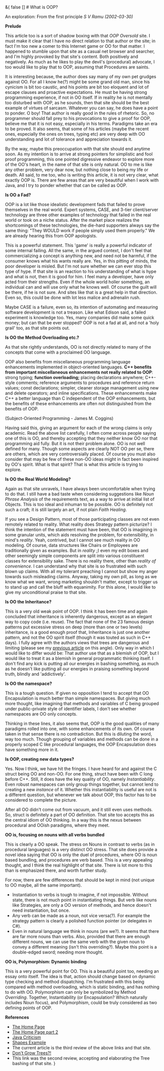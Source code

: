 &{<nil> false <nil> <nil> [] <nil> <nil> <nil> <nil> # What is OOP?

An exploration: From the first principle
*S V Ramu (2002-03-30)*

**Prelude**

This article too is a sort of shadow boxing with that *OOP Oversold* site. I must make it clear that I have no direct relation to that author or the site; in fact I'm too new a comer to this Internet game or OO for that matter. I happened to stumble upon that site as a casual net browser and searcher, and I'm highly provoked by that site's content. Both positively and negatively. As much as he likes to play the devil's (procedural) advocate, I too would like to play that to OOP, assuming that Procedures are saints.

It is interesting because, the author does say many of my own pet grudges against OO. For all I know he(?) might be some grand old man, since his cynicism is bit too caustic, and his points are bit too eloquent and lot of escape clauses and proactive expectations. He must be having strong programming experience, if not in OO itself. If in reality he is not mentally too disturbed with OOP, as he sounds, then that site should be the best example of virtues of sarcasm. Whatever you can say, he does have a point to ponder. O boy! That author is really good in the rules of rhetoric. So, no programmer should fall prey to his provocations to give a proof for OOP, believe me that it is not easy, especially in his terms. Paradigms take an era to be proved. It also seems, that some of his articles (maybe the recent ones, especially the ones on trees, typing etc) are very deep with OO understanding and lot of tolerance and appreciation towards it.

By the way, maybe this preoccupation with that site should end anytime soon. As my intention is to arrive at strong pointers for simplistic and fool proof programming, this one pointed digressive endeavor to explore more of the OO's heart, in the name of that site is only natural. OO to me is like any other problem, very dear now, but nothing close to being my life or death. All said, to me too, who is writing this article, it is not very clear, what exactly OOP is. There are few areas that are very beautiful when I work with Java, and I try to ponder whether that can be called as OOP.

**Is OO a Fad?**

OOP is a lot like those idealistic development fads that failed to prove themselves in the real world. Expert systems, CASE, and 3-tier client/server technology are three other examples of technology that failed in the real world or took on a niche status. After the market place realizes the shortcomings of these technologies, the die-hard supporters always say the same thing: "They WOULD work if people simply used them properly." We are already hearing this from OOP apologists.

This is a powerful statement. This 'game' is really a powerful indicator of some internal failing. All the same, in the argued context, I don't feel that commercializing a concept is anything new, and need not be harmful, if the consumer knows what his wants really are. Yes, in this pitting of minds, the poor developer is misled. But I'm not sure whether we can ever stop this type of hype. If that site is an reaction to his understanding of what is hype and what is not, then it is good for him. I feel many a developer, have only acted from their strengths. Even if the whole world holler something, an individual can and will use only what he knows well. Of course the guilt will be there, if he is not sure. And sites like that is a great help in that direction. Even so, this could be done with lot less malice and adrenalin rush.

Maybe CASE is a failure, even so, its intention of automating and measuring software development is not a treason. Like what Edison said, a failed experiment is knowledge too. Yes, many companies did make some quick money; but can that be ever stopped? OOP is not a fad at all, and not a 'holy grail' too, as that site points out.

**Is OO the Method Overloading etc.?**

As that site rightly understands, OO is not directly related to many of the concepts that come with a proclaimed OO language.

OOP also benefits from miscellaneous programming language enhancements implemented in object-oriented languages. **C++ benefits from important miscellaneous enhancements not really related to OOP**: strong typing; **function overloading;** placing declarations anywhere; C++-style comments; reference arguments to procedures and reference return values; const declarations; simpler, cleaner storage management using new and delete operators; and inline specifications. These enhancements make C++ a better language than C independent of the OOP enhancements, but the benefits of these enhancements are often not distinguished from the benefits of OOP.

(Subject-Oriented Programming - James M. Coggins)

Having said this, giving an argument for each of the wrong claims is only academic. Read the above list carefully, I often come across people saying one of this is OO, and thereby accepting that they neither know OO nor that programming aid fully. But it is not their problem alone. OO is not well defined for many. Though some aspects are clearly NOT OO per se, there are others, which are very controversially placed. Of course you must also consider that may be few of these non-OO ideas might in fact been inspired by OO's spirit. What is that spirit? That is what this article is trying to explore.

**Is OO the Real World Modeling?**

Again as that site unravels, I have always been uncomfortable when trying to do that. I still have a bad taste when considering suggestions like *Noun Phrase Analysis* of the requirements text, as a way to arrive at initial list of Objects. This is too ideal and inhuman to be possible. OO is definitely not such a craft; it is still largely an art, if not plain *Faith Healing*.

If you see a Design Pattern, most of those participating classes are not even remotely related to reality. What reality does Strategy pattern picturize? I think the intention of the statement must have been, that OO is imagining in some granular units, which aids resolving the problem, for extensibility, in mind's *reality*. Yeah, contrived, but I cannot see much reality in OO modeling. Of course, data structures like Chairs or Employees are traditionally given as examples. But in *reality ;)* even my edit boxes and other seemingly simple components are split into various constituent classes for extensibility sake. There is no reality there, other than *reality of convenience*. I can understand why that site is so frustrated with such blown up claims. With all my tolerant preaching I cannot but show my anger towards such misleading claims. Anyway, taking my own pill, as long as we know what we want, wrong marketing shouldn't matter, except to trigger us to stand up and call the bluff with equanimity. For this alone, I would like to give my unconditional praise to that site.

**Is OO the Inheritance?**

This is a very old weak point of OOP. I think it has been time and again concluded that inheritance is inherently dangerous, except as an elegant way to copy code (i.e. reuse). The fact that none of the 23 famous design patterns put excessive stress on deep (more than one or two levels) inheritance, is a good enough proof that, Inheritance is just one another pattern, and not the OO spirit itself (though it was touted as such in C++ days). I fully agree with the authors views that trees are dangerous and limiting (please see my [previous article](http://tattvum.com/Articles/2002/2002-03/2002-03-31/Ramu-SE-20020330-WhatIsOOP.html#TREESBAD) on this angle). Only way in which I would like to differ would be: That author use that as a blemish of OOP, but I would like to treat it as a blemish in general programmatic thinking itself. I don't find any kick is putting all our energies in bashing something, as much as he doesn't like putting all our energies in praising something beyond truth, blindly and 'addictively'.

**Is OO the namespace?**

This is a tough question. If given no opposition I tend to accept that OO Encapsulation is much better than simple namespaces. But giving much more thought, like imagining that methods and variables of C being grouped under public-private style of identifier labels, I don't see whether namespaces are OO only concepts.

Thinking in these lines, it also seems that, OOP is the good qualities of many paradigms rolled into one, with some enhancements of its own. Of course taken in that sense there is no contradiction. But this is diluting the word, way too much. Though grouping of variables and methods can be done in a properly scoped C like procedural languages, the OOP Encapsulation does have something more in it.

**Is OOP, creating new data types?**

Yes. Now I think, we have hit the fringes. I have heard for and against the C struct being OO and non-OO. For one thing, struct have been with C long before C++. Still, it does have the key quality of OO, namely *Instantiability*. Even robust namespaces can only group things together, but cannot lend to creating a new *instance* of it. Whether this instantiability is useful are not is a different question, but whenever we talk about OOP, this factor has to be considered to complete the picture.

After all OO didn't come out from vacuum, and it still even uses methods. So, struct is definitely a part of OO definition. That site too accepts this as the central idiom of OO thinking. In a way this is the nexus between procedural and OOish paradigms, where they meet.

**OO is, focusing on nouns with all verbs bundled**

This is clearly a OO speak. The stress on Nouns in contrast to verbs (as in procedural languages) is a very distinct OO stress. That site does provide a novel idea saying that OO is only the duel of procedures, where OO is noun based bundling, and procedures are verb based. This is a very appealing thought, and I think the real highlight of that site. There is lot more to this than is emphasized there, and worth further study.

For now, there are few differences that should be kept in mind (not unique to OO maybe, all the same important).

*   Instantiation to verbs is tough to imagine, if not impossible. Without state, there is not much point in instantiating things. But verb like nouns like Strategies, are only a OO version of methods, and hence doesn't need instantiation, but once.
*   Any verb can be made as a noun, not vice versa(?). For example the strategy pattern is clearly a polished function pointer (or delegates in C#).
*   Even in natural language we think in nouns (are we?). It seems that there are far more nouns than verbs. Also, provided that there are enough different nouns, we can use the same verb with the given noun to convey a different meaning (isn't this overriding?). Maybe this point is a double-edged sword; needing more thought.

**OO is, Polymorphism: Dynamic binding**

This is a very powerful point for OO. This is a beautiful point too, needing an essay onto itself. The idea is that, action should change based on dynamic type checking and method dispatching. I'm frustrated with this being compared with method overloading, which is static binding, and has nothing to do with OO. Polymorphism can only be symbolized by Method *Overriding*. Together, Instantiability (or Encapsulation? Which naturally includes Noun focus), and Polymorphism, could be truly considered as two defining points of OOP.

**References**

*   [The Home Page](http://www.geocities.com/tablizer/oopbad.htm)
*   [The Home Page part 2](http://www.geocities.com/tablizer/miscoop.htm)
*   [Java Criticism](http://www.geocities.com/tablizer/javacrit.htm)
*   [Shapes Example](http://www.geocities.com/tablizer/shapes.htm)
*   The current article is the third review of the above links and that site.
*   [Don't Grow Trees?!](http://www.tattvum.com/Articles/2002/2002-03/2002-03-31/Ramu-SE-20020325-DontGrowTrees.html)
*   This link was the second review, accepting and elaborating the Tree bashing of that site.
}